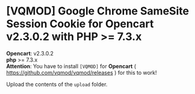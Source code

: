 # [VQMOD] Google Chrome SameSite Session Cookie for Opencart v2.3.0.2 with PHP >= 7.3.x

**Opencart**: v2.3.0.2  
**php** >= 7.3.x  
**Attention**: You have to install `[VQMOD]` for **Opencart** ( https://github.com/vqmod/vqmod/releases ) for this to work!

Upload the contents of the `upload` folder.
